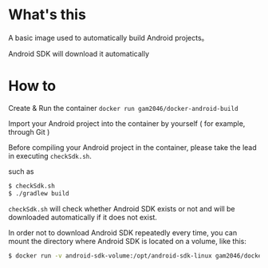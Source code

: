 # What's this

A basic image used to automatically build Android projects。

Android SDK will download it automatically

# How to

Create & Run the container `docker run gam2046/docker-android-build`

Import your Android project into the container by yourself ( for example, through Git )

Before compiling your Android project in the container, please take the lead in executing `checkSdk.sh`.

such as

```bash
$ checkSdk.sh
$ ./gradlew build
```

`checkSdk.sh` will check whether Android SDK exists or not and will be downloaded automatically if it does not exist.

In order not to download Android SDK repeatedly every time, you can mount the directory where Android SDK is located on a volume, like this:

```bash
$ docker run -v android-sdk-volume:/opt/android-sdk-linux gam2046/docker-android-build
```
